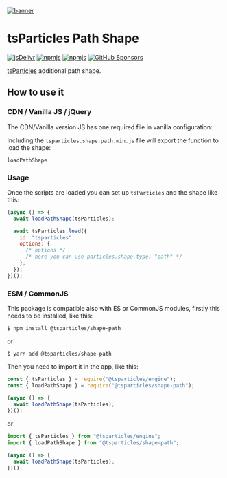 [![banner](https://particles.js.org/images/banner3.png)](https://particles.js.org)

# tsParticles Path Shape

[![jsDelivr](https://data.jsdelivr.com/v1/package/npm/@tsparticles/shape-path/badge)](https://www.jsdelivr.com/package/npm/@tsparticles/shape-path)
[![npmjs](https://badge.fury.io/js/@tsparticles/shape-path.svg)](https://www.npmjs.com/package/@tsparticles/shape-path)
[![npmjs](https://img.shields.io/npm/dt/@tsparticles/shape-path)](https://www.npmjs.com/package/@tsparticles/shape-path) [![GitHub Sponsors](https://img.shields.io/github/sponsors/matteobruni)](https://github.com/sponsors/matteobruni)

[tsParticles](https://github.com/tsparticles/tsparticles) additional path shape.

## How to use it

### CDN / Vanilla JS / jQuery

The CDN/Vanilla version JS has one required file in vanilla configuration:

Including the `tsparticles.shape.path.min.js` file will export the function to load the shape:

```text
loadPathShape
```

### Usage

Once the scripts are loaded you can set up `tsParticles` and the shape like this:

```javascript
(async () => {
  await loadPathShape(tsParticles);

  await tsParticles.load({
    id: "tsparticles",
    options: {
      /* options */
      /* here you can use particles.shape.type: "path" */
    },
  });
})();
```

### ESM / CommonJS

This package is compatible also with ES or CommonJS modules, firstly this needs to be installed, like this:

```shell
$ npm install @tsparticles/shape-path
```

or

```shell
$ yarn add @tsparticles/shape-path
```

Then you need to import it in the app, like this:

```javascript
const { tsParticles } = require("@tsparticles/engine");
const { loadPathShape } = require("@tsparticles/shape-path");

(async () => {
  await loadPathShape(tsParticles);
})();
```

or

```javascript
import { tsParticles } from "@tsparticles/engine";
import { loadPathShape } from "@tsparticles/shape-path";

(async () => {
  await loadPathShape(tsParticles);
})();
```
